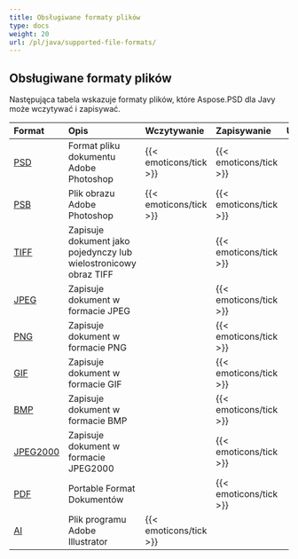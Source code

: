 ```yaml
---
title: Obsługiwane formaty plików
type: docs
weight: 20
url: /pl/java/supported-file-formats/
---
```


## **Obsługiwane formaty plików**
Następująca tabela wskazuje formaty plików, które Aspose.PSD dla Javy może wczytywać i zapisywać.

|**Format**|**Opis**|**Wczytywanie**|**Zapisywanie**|**Uwagi**|
| :- | :- | :- | :- | :- |
|[PSD](https://wiki.fileformat.com/image/psd/)|Format pliku dokumentu Adobe Photoshop|{{< emoticons/tick >}}|{{< emoticons/tick >}}| |
|[PSB](https://wiki.fileformat.com/image/psb/)|Plik obrazu Adobe Photoshop|{{< emoticons/tick >}}|{{< emoticons/tick >}}| |
|[TIFF](https://wiki.fileformat.com/image/tiff)|Zapisuje dokument jako pojedynczy lub wielostronicowy obraz TIFF| |{{< emoticons/tick >}}| |
|[JPEG](https://wiki.fileformat.com/image/jpeg/)|Zapisuje dokument w formacie JPEG| |{{< emoticons/tick >}}| |
|[PNG](https://wiki.fileformat.com/image/png/)|Zapisuje dokument w formacie PNG| |{{< emoticons/tick >}}| |
|[GIF](https://wiki.fileformat.com/image/gif/)|Zapisuje dokument w formacie GIF| |{{< emoticons/tick >}}| |
|[BMP](https://wiki.fileformat.com/image/bmp/)|Zapisuje dokument w formacie BMP| |{{< emoticons/tick >}}| |
|[JPEG2000](https://wiki.fileformat.com/image/jp2/)|Zapisuje dokument w formacie JPEG2000| |{{< emoticons/tick >}}| |
|[PDF](https://wiki.fileformat.com/view/pdf/)|Portable Format Dokumentów| |{{< emoticons/tick >}}| |
|[AI](/psd/pl/java/ai-adobe-illustrator-format/)|Plik programu Adobe Illustrator|{{< emoticons/tick >}}| | |

